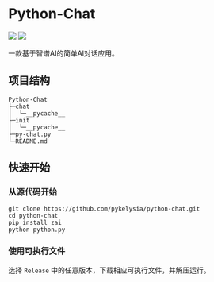 # Python-Chat

![](https://img.shields.io/badge/language%20-python-blue)
![](https://img.shields.io/badge/AIModel%20-ZHIPU-green)

一款基于智谱AI的简单AI对话应用。

## 项目结构

```
Python-Chat
├─chat
│  └─__pycache__
├─init
│  └─__pycache__
├─py-chat.py
└─README.md
```

## 快速开始

### 从源代码开始

```commandline
git clone https://github.com/pykelysia/python-chat.git
cd python-chat
pip install zai
python python.py
```

### 使用可执行文件

选择 `Release` 中的任意版本，下载相应可执行文件，并解压运行。